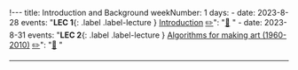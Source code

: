 !---
    title: Introduction and Background
    weekNumber: 1
    days:
      - date: 2023-8-28
        events:
          "**LEC 1**{: .label .label-lecture } [Introduction](resources/lectures/lec01/lec01.html) [✏️](http://www.ecse.rpi.edu/~rjradke/papers/radkecv.pdf)":
            "[🎥](https://www.youtube.com/watch?v=jdoLvrfkG3Y) "
      - date: 2023-8-31
        events:
          "**LEC 2**{: .label .label-lecture } [Algorithms for making art \(1960-2010\)](resources/lectures/lec02/lec02.html) [✏️](http://www.ecse.rpi.edu/~rjradke/papers/radkecv.pdf)":
            "[🎥](https://www.youtube.com/watch?v=jdoLvrfkG3Y) "
                
---

